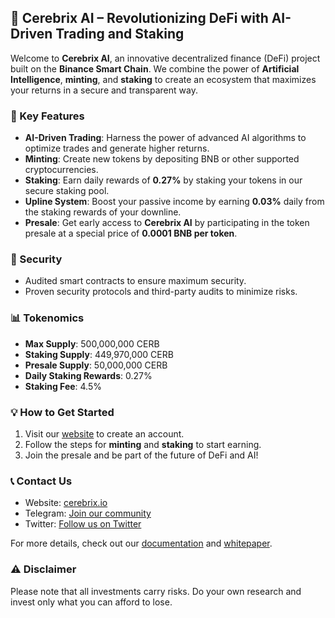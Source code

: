 ## 🧠 Cerebrix AI – Revolutionizing DeFi with AI-Driven Trading and Staking

Welcome to **Cerebrix AI**, an innovative decentralized finance (DeFi) project built on the **Binance Smart Chain**. We combine the power of **Artificial Intelligence**, **minting**, and **staking** to create an ecosystem that maximizes your returns in a secure and transparent way.

### 🚀 Key Features

- **AI-Driven Trading**: Harness the power of advanced AI algorithms to optimize trades and generate higher returns.
- **Minting**: Create new tokens by depositing BNB or other supported cryptocurrencies.
- **Staking**: Earn daily rewards of **0.27%** by staking your tokens in our secure staking pool.
- **Upline System**: Boost your passive income by earning **0.03%** daily from the staking rewards of your downline.
- **Presale**: Get early access to **Cerebrix AI** by participating in the token presale at a special price of **0.0001 BNB per token**.

### 🔐 Security

- Audited smart contracts to ensure maximum security.
- Proven security protocols and third-party audits to minimize risks.

### 📊 Tokenomics

- **Max Supply**: 500,000,000 CERB
- **Staking Supply**: 449,970,000 CERB
- **Presale Supply**: 50,000,000 CERB
- **Daily Staking Rewards**: 0.27%
- **Staking Fee**: 4.5%

### 💡 How to Get Started

1. Visit our [website](https://cerebrix.io) to create an account.
2. Follow the steps for **minting** and **staking** to start earning.
3. Join the presale and be part of the future of DeFi and AI!

### 📞 Contact Us

- Website: [cerebrix.io](https://t.me/CerebrixAI)
- Telegram: [Join our community](https://t.me/cerebrixai)
- Twitter: [Follow us on Twitter](https://twitter.com/cerebrixai)

For more details, check out our [documentation](https://cerebrix.io/docs) and [whitepaper](https://cerebrix.io/whitepaper).

### ⚠️ Disclaimer

Please note that all investments carry risks. Do your own research and invest only what you can afford to lose.

